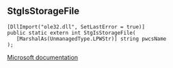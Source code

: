 ## StgIsStorageFile

```
[DllImport("ole32.dll", SetLastError = true)]
public static extern int StgIsStorageFile(
   [MarshalAs(UnmanagedType.LPWStr)] string pwcsName
);
```

[Microsoft documentation](https://docs.microsoft.com/en-us/windows/win32/api/ole2/nf-ole2-stgisstoragefile)
